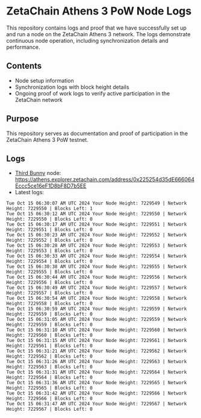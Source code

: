 # ZetaChain Athens 3 PoW Node Logs
This repository contains logs and proof that we have successfully set up and run a node on the ZetaChain Athens 3 network. The logs demonstrate continuous node operation, including synchronization details and performance.

## Contents
- Node setup information
- Synchronization logs with block height details
- Ongoing proof of work logs to verify active participation in the ZetaChain network

## Purpose
This repository serves as documentation and proof of participation in the ZetaChain Athens 3 PoW testnet.

## Logs

- [Third Bunny](https://thirdbunny.xyz/) node: https://athens.explorer.zetachain.com/address/0x225254d35dE666064Eccc5ce16eF1D8bF8D7b5EE
- Latest logs:
```
Tue Oct 15 06:30:07 AM UTC 2024 Your Node Height: 7229549 | Network Height: 7229550 | Blocks Left: 1
Tue Oct 15 06:30:12 AM UTC 2024 Your Node Height: 7229550 | Network Height: 7229550 | Blocks Left: 0
Tue Oct 15 06:30:17 AM UTC 2024 Your Node Height: 7229551 | Network Height: 7229551 | Blocks Left: 0
Tue Oct 15 06:30:23 AM UTC 2024 Your Node Height: 7229552 | Network Height: 7229552 | Blocks Left: 0
Tue Oct 15 06:30:28 AM UTC 2024 Your Node Height: 7229553 | Network Height: 7229553 | Blocks Left: 0
Tue Oct 15 06:30:33 AM UTC 2024 Your Node Height: 7229554 | Network Height: 7229554 | Blocks Left: 0
Tue Oct 15 06:30:38 AM UTC 2024 Your Node Height: 7229555 | Network Height: 7229555 | Blocks Left: 0
Tue Oct 15 06:30:44 AM UTC 2024 Your Node Height: 7229556 | Network Height: 7229556 | Blocks Left: 0
Tue Oct 15 06:30:49 AM UTC 2024 Your Node Height: 7229557 | Network Height: 7229557 | Blocks Left: 0
Tue Oct 15 06:30:54 AM UTC 2024 Your Node Height: 7229558 | Network Height: 7229558 | Blocks Left: 0
Tue Oct 15 06:30:59 AM UTC 2024 Your Node Height: 7229559 | Network Height: 7229559 | Blocks Left: 0
Tue Oct 15 06:31:05 AM UTC 2024 Your Node Height: 7229559 | Network Height: 7229559 | Blocks Left: 0
Tue Oct 15 06:31:10 AM UTC 2024 Your Node Height: 7229560 | Network Height: 7229560 | Blocks Left: 0
Tue Oct 15 06:31:15 AM UTC 2024 Your Node Height: 7229561 | Network Height: 7229561 | Blocks Left: 0
Tue Oct 15 06:31:21 AM UTC 2024 Your Node Height: 7229562 | Network Height: 7229562 | Blocks Left: 0
Tue Oct 15 06:31:26 AM UTC 2024 Your Node Height: 7229563 | Network Height: 7229563 | Blocks Left: 0
Tue Oct 15 06:31:31 AM UTC 2024 Your Node Height: 7229564 | Network Height: 7229564 | Blocks Left: 0
Tue Oct 15 06:31:36 AM UTC 2024 Your Node Height: 7229565 | Network Height: 7229565 | Blocks Left: 0
Tue Oct 15 06:31:42 AM UTC 2024 Your Node Height: 7229566 | Network Height: 7229566 | Blocks Left: 0
Tue Oct 15 06:31:47 AM UTC 2024 Your Node Height: 7229567 | Network Height: 7229567 | Blocks Left: 0
```
